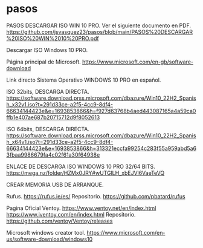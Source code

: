 # pasos
PASOS DESCARGAR ISO WIN 10 PRO.
Ver el siguiente documento en PDF. 
https://github.com/jsvasquez23/pasos/blob/main/PASOS%20DESCARGAR%20ISO%20WIN%2010%20PRO.pdf

Descargar ISO Windows 10 PRO.

Página principal de Microsoft.
https://www.microsoft.com/en-gb/software-download

Link directo Sistema Operativo WINDOWS 10 PRO en español.

ISO 32bits, DESCARGA DIRECTA.
https://software.download.prss.microsoft.com/dbazure/Win10_22H2_Spanish_x32v1.iso?t=291d33ce-a2f5-4cc9-8df4-66634144423e&e=1693853866&h=f927d63768b4aed443087165a4a59ca0ffb1e407ae687b20715712d9f8052613 

ISO 64bits, DESCARGA DIRECTA.
https://software.download.prss.microsoft.com/dbazure/Win10_22H2_Spanish_x64v1.iso?t=291d33ce-a2f5-4cc9-8df4-66634144423e&e=1693853866&h=313321eccfa99254c283f55a959abd5a63fbaa9986679fa4c02f61a30f64938e 

ENLACE DE DESCARGA ISO WINDOWS 10 PRO 32/64 BITS.
https://mega.nz/folder/HZMx0JRY#wUTGlLH_xbEJVl6VaeTeVQ

CREAR MEMORIA USB DE ARRANQUE.

Rufus.
https://rufus.ie/es/
Repositorio.
https://github.com/pbatard/rufus

Pagina Oficial Ventoy.
https://www.ventoy.net/en/index.html
https://www.iventoy.com/en/index.html
Repositorio.
https://github.com/ventoy/Ventoy/releases

Microsoft windows creator tool.
https://www.microsoft.com/en-us/software-download/windows10
